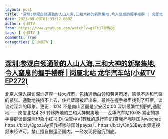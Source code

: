 ```yaml
---
layout: post
title: "深圳:参观白领通勤的人山人海,三和大神的新聚集地,令人窒息的握手楼群 | 岗厦北站 龙华汽车站(小叔TV EP272)"
date: 2023-09-09T01:33:12.000Z
author: 小叔TV
from: https://www.youtube.com/watch?v=qsFtj70MN8g
tags: [ 小叔TV ]
comments: True
categories: [ 小叔TV ]
---
```

<!--1694223192000-->
[深圳:参观白领通勤的人山人海,三和大神的新聚集地,令人窒息的握手楼群 | 岗厦北站 龙华汽车站(小叔TV EP272)](https://www.youtube.com/watch?v=qsFtj70MN8g)
------

<div>
北京人深入探访深圳这座一线大城市，包括通勤白领和劳务市场，感觉不适和气氛的紧张。通勤地铁挤不上去，住挂壁房被赶出来，最终在握手楼里找到了归宿，谈谈对深圳的印象。更正：1:04 不是南山区而是宝安区0:00 深圳最繁忙拥挤的通勤地——岗厦北站4:26 转移阵地的三和大神聚集地——龙华汽车站10:08 紧密的握手楼群谈谈深圳印象小红书ID: 油管中V(有我的旅行笔记)赏我杯咖啡国内wechat: https://bit.ly/3gozLAy赏我杯咖啡国外paypal：https://bit.ly/3n63Bey本频道视频未经许可，禁止擅自搬运至国内，一经发现将追究到底。
</div>
